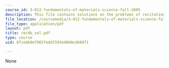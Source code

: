 ```yaml
---
course_id: 3-012-fundamentals-of-materials-science-fall-2005
description: This file contains solutions on the problems of recitation 4.
file_location: /coursemedia/3-012-fundamentals-of-materials-science-fall-2005/8fcebb9e7965fedd7593e9860e368971_rec4b_sol.pdf
file_type: application/pdf
layout: pdf
title: rec4b_sol.pdf
type: course
uid: 8fcebb9e7965fedd7593e9860e368971

---
```

None